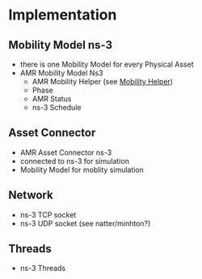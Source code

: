 # Implementation

## Mobility Model ns-3

- there is one Mobility Model for every Physical Asset
- AMR Mobility Model Ns3
    - AMR Mobility Helper (see [Mobility Helper](../../../applications/docs/optimaflow/amr_agv.md#mobility_helper))
    - Phase
    - AMR Status
    - ns-3 Schedule

## Asset Connector

- AMR Asset Connector ns-3
- connected to ns-3 for simulation
- Mobility Model for moblity simulation

## Network

- ns-3 TCP socket
- ns-3 UDP socket (see natter/minhton?)

## Threads

- ns-3 Threads
